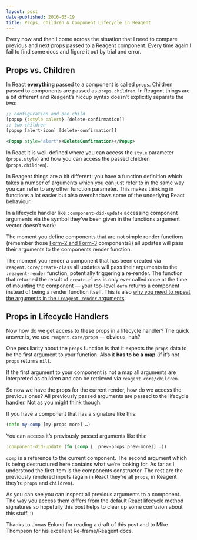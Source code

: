 ```yaml
---
layout: post
date-published: 2016-05-19
title: Props, Children & Component Lifecycle in Reagent
---
```


Every now and then I come across the situation that I need to compare
previous and next props passed to a Reagent component. Every time
again I fail to find some docs and figure it out by trial and error.

## Props vs. Children

In React **everything** passed to a component is called `props`. Children passed to components are passed as `props.children`. In Reagent things are a bit different and Reagent’s hiccup syntax doesn’t explicitly separate the two:

```clojure
;; configuration and one child
[popup {:style :alert} [delete-confirmation]]
;; two children
[popup [alert-icon] [delete-confirmation]]
```

```xml
<Popup style="alert"><DeleteConfirmation></Popup>
```

In React it is well-defined where you can access the `style` parameter (`props.style`) and how you can access the passed children (`props.children`). 

In Reagent things are a bit different: you have a function definition which takes a number of arguments which you can just refer to in the same way you can refer to any other function parameter. This makes thinking in functions a lot easier but also overshadows some of the underlying React behaviour. 

In a lifecycle handler like `:component-did-update` accessing component arguments via the symbol they’ve been given in the functions argument vector doesn’t work:

The moment you define components that are not simple render functions (remember those [Form-2 and Form-3](https://github.com/Day8/re-frame/wiki/Creating-Reagent-Components) components?) all updates will pass their arguments to the components render function. 

The moment you render a component that has been created via `reagent.core/create-class` all updates will pass their arguments to the `:reagent-render` function, potentially triggering a re-render. The function that returned the result of `create-class` is only ever called once at the time of mounting the component — your top-level `defn` returns a component instead of being a render function itself. This is also [why you need to repeat the arguments in the `:reagent-render` arguments](https://github.com/Day8/re-frame/wiki/Creating-Reagent-Components#form-2--a-function-returning-a-function).

## Props in Lifecycle Handlers

Now how do we get access to these props in a lifecycle handler? The quick answer is, we use `reagent.core/props` — obvious, huh?

One peculiarity about the `props` function is that it expects the `props` data to be the first argument to your function. Also it **has to be a map** (if it’s not `props` returns `nil`).

If the first argument to your component is not a map all arguments are interpreted as children and can be retrieved via `reagent.core/children`.

So now we have the props for the current render, how do we access the previous ones? All previously passed arguments are passed to the lifecycle handler. Not as you might think though.

If you have a component that has a signature like this:

```clojure
(defn my-comp [my-props more] …)
```

You can access it’s previously passed arguments like this:

```clojure
:component-did-update (fn [comp [_ prev-props prev-more]] …))
```

`comp` is a reference to the current component. The second argument which is being destructured here contains what we’re looking for. As far as I understood the first item is the components constructor. The rest are the previously rendered inputs (again in React they’re all `props`, in Reagent they’re `props` and `children`).

As you can see you can inspect all previous arguments to a component. The way you access them differs from the default React lifecycle method signatures so hopefully this post helps to clear up some confusion about this stuff. :)

<aside>Thanks to Jonas Enlund for reading a draft of this post and to Mike Thompson for his excellent Re-frame/Reagent docs.</aside>